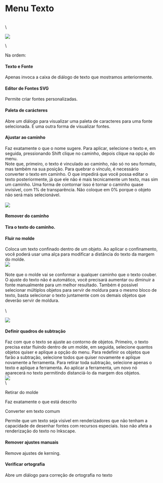 # Menu Texto

\
\


![](https://lh6.googleusercontent.com/WFoEy39mAQdvRMz0Npn7\_zShz63Va57RdCdZSr0hLKJ56ldkAWMmvxWTPg4GDYBbnu2Zh\_JnntWwThsGmNQMwe\_q3Ac6AciSNx1POEVxreF4f6VA9aiLDG1iXuMeu\_ai-jU0nbPrU5H5lopBkg)

\


Na ordem:

#### Texto e Fonte

Apenas invoca a caixa de diálogo de texto que mostramos anteriormente.

#### Editor de Fontes SVG&#x20;

Permite criar fontes personalizadas.&#x20;

#### Paleta de carácteres&#x20;

Abre um diálogo para visualizar uma paleta de caracteres para uma fonte selecionada. É uma outra forma de visualizar fontes.

#### Ajustar ao caminho&#x20;

Faz exatamente o que o nome sugere. Para aplicar, selecione o texto e, em seguida, pressionando Shift clique no caminho, depois clique na opção do menu.\
Note que, primeiro, o texto é vinculado ao caminho, não só no seu formato, mas também na sua posição. Para quebrar o vínculo, é necessário converter o texto em caminho. O que impedirá que você possa editar o texto posteriormente, já que ele não é mais tecnicamente um texto, mas sim um caminho. Uma forma de contornar isso é tornar o caminho quase invisível, com 1% de transparência. Não coloque em 0% porque o objeto não será mais selecionável. \
\
![](https://lh6.googleusercontent.com/Yr1B94MBJggJgEa1iefC7QQ5RBZPUyRtKFdW01g857yHO\_5JB70n8sf0Y5MOvPGRoaKgb1TiXBkUarSPsvB4E8\_Fr2tWhjj0FooOQN5FCNhWAaG\_nRlXlo39n3MBSVq17HEPMfC34hO0ShnbXg)

#### Remover do caminho&#x20;

#### Tira o texto do caminho.&#x20;

#### Fluir no molde&#x20;

Coloca um texto confinado dentro de um objeto. Ao aplicar o confinamento, você poderá usar uma alça para modificar a distância do texto da margem do molde.\
![](https://lh4.googleusercontent.com/JKYUsXIKnWoAqYSWk8o8SYdisdWFzsIQmYILHGjQnqQ3o6rkyFYuzl3FSSoA-5LihuNDoTXWT1NOynzF9ZSxP3SUhV0oc\_gyvfb4rtuBS4njHpk71s8eVHjVlV2EfLGyno721EEvgo82laKmXw)\
\
Note que o molde vai se conformar a qualquer caminho que o texto couber. O ajuste do texto não é automático, você precisará aumentar ou diminuir a fonte manualmente para um melhor resultado. Também é possível selecionar múltiplos objetos para servir de moldura para o mesmo bloco de texto, basta selecionar o texto juntamente com os demais objetos que deverão servir de moldura.\
\
\


![](https://lh5.googleusercontent.com/OIOIm4KKbhmzAERUjvjjZAznDCk\_F7vEYNwb8hUJfztuAJBHldZ2M9AdHtlEv5u6G8eMc3qcrp7vPlg4za1CSBptgtfRWY-ghr1tSw-UYTUqvRgFdFiWjJqb4X9oxMCXM790Hzb9TCcJoUTXhA)

#### Definir quadros de subtração

Faz com que o texto se ajuste ao contorno de objetos. Primeiro, o texto precisa estar fluindo dentro de um molde, em seguida, selecione quantos objetos quiser e aplique a opção do menu. Para redefinir os objetos que farão a subtração, selecione todos que quiser novamente e aplique novamente a ferramenta. Para retirar toda subtração, selecione apenas o texto e aplique a ferramenta. Ao aplicar a ferramenta, um novo nó aparecerá no texto permitindo distanciá-lo da margem dos objetos.\
![](https://lh6.googleusercontent.com/1zSj-uRKWHXP2FVpCIRgtG6liJsfYe5Zlintepycjfe0M7s7uDpp7IVm7FWLZf8k8Ux0XEB-K8DlzB6YsC4TAMajdRytyHK9eJf0gzTXalX-ndzIx81eInntczVVUsGYtTtTukACoUESlnsULA)\
\


Retirar do molde&#x20;

Faz exatamente o que está descrito

Converter em texto comum&#x20;

Permite que um texto seja visível em renderizadores que não tenham a capacidade de desenhar fontes com recursos especiais. Isso não afeta a renderização do texto no Inkscape.

#### Remover ajustes manuais

Remove ajustes de kerning.

#### Verificar ortografia

Abre um diálogo para correção de ortografia no texto
